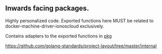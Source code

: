 
## Inwards facing packages.

Highly personalized code. Exported functions here MUST be related to docker-machine-driver-ionoscloud exclusively.

Contains adapters to the exported functions in [pkg](../pkg/)

https://github.com/golang-standards/project-layout/tree/master/internal

